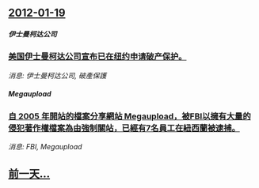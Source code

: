 ## [2012-01-19](/news/2012/01/19/index.md)

##### 伊士曼柯达公司
### [ 美国伊士曼柯达公司宣布已在纽约申请破产保护。](/news/2012/01/19/美国伊士曼柯达公司宣布已在纽约申请破产保护.md)
_消息: 伊士曼柯达公司, 破產保護_

##### Megaupload
### [自 2005 年開站的檔案分享網站 Megaupload，被FBI以擁有大量的侵犯著作權檔案為由強制關站，已經有7名員工在紐西蘭被逮捕。](/news/2012/01/19/自-2005-年開站的檔案分享網站-Megaupload-被FBI以擁有大量的侵犯著作權檔案為由強制關站-已經有7名員工.md)
_消息: FBI, Megaupload_

## [前一天...](/news/2012/01/18/index.md)

